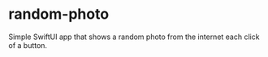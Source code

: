 # random-photo
Simple SwiftUI app that shows a random photo from the internet each click of a button.
